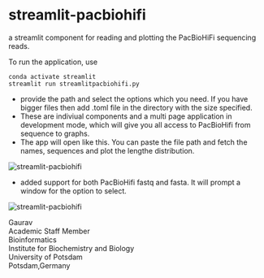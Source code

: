 # streamlit-pacbiohifi
a streamlit component for reading and plotting the PacBioHiFi sequencing reads. 

To run the application, use 
```
conda activate streamlit
streamlit run streamlitpacbiohifi.py 
```
- provide the path and select the options which you need. If you have bigger files then add .toml file in the directory with the size specified. 
- These are indiviual components and a multi page application in development mode, which will give you all access to PacBioHifi from sequence to graphs.
- The app will open like this. You can paste the file path and fetch the names, sequences and plot the lengthe distribution. 
  
![streamlit-pacbiohifi](https://github.com/gauravearn/streamlit-pacbiohifi/blob/main/streamlitpacbiohifi.png)

- added support for both PacBioHifi fastq and fasta. It will prompt a window for the option to select.

![streamlit-pacbiohifi](https://github.com/gauravearn/streamlit-pacbiohifi/blob/main/streamlitpacbiohifi_multiple.png)

Gaurav \
Academic Staff Member \
Bioinformatics \
Institute for Biochemistry and Biology \
University of Potsdam \
Potsdam,Germany


